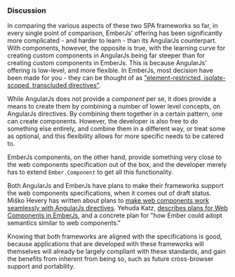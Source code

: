 ### Discussion

In comparing the various aspects of these two SPA frameworks so far,
in every single point of comparison,
EmberJs' offering has been significantly more complicated -
and harder to learn - than its AngularJs counterpart.
With components, however, the opposite is true,
with the learning curve for creating custom components in AngularJs
being far steeper than for creating custom components in EmberJs.
This is because AngularJs' offering is low-level, and more flexible.
In EmberJs, most decision have been made for you -
they can be thought of as
["element-restricted, isolate-scoped, transcluded directives"](http://docs.google.com/presentation/d/1e0z1pT9JuEh8G5DOtib6XFDHK0GUFtrZrU3IfxJynaA/present?slide=id.g177e4bd2b_0400).

While AngularJs does not provide a *component* per se,
it does provide a means to create them by combining a number of lower level concepts,
on AngularJs directives.
By combining them together in a certain pattern,
one can create components.
However, the developer is also free to do something else entirely,
and combine them in a different way, or treat some as optional,
and this flexibility allows for more specific needs to be catered to.

EmberJs components, on the other hand,
provide something very close to the web components specification out of the box,
and the developer merely has to extend `Ember.Component`
to get all this functionality.

Both AngularJs and EmberJs have plans to make their frameworks support the
web components specifications, when it comes out of draft status.
Miško Hevery has written about plans to [make web components work seamlessly with AngularJs directives](https://groups.google.com/forum/#!msg/polymer-dev/4RSYaKmbtEk/uYnY3900wpIJ).
Yehuda Katz, [describes plans for Web Components in EmberJs](https://gist.github.com/wycats/9144666b0c606d1838be),
and a concrete plan for "how Ember could adopt semantics similar to web components."

Knowing that both frameworks are aligned with the specifications is good,
because applications that are developed with these frameworks will themselves
will already be largely compliant with these standards,
and gain the benefits from inherent from being so,
such as future cross-browser support and portability.
